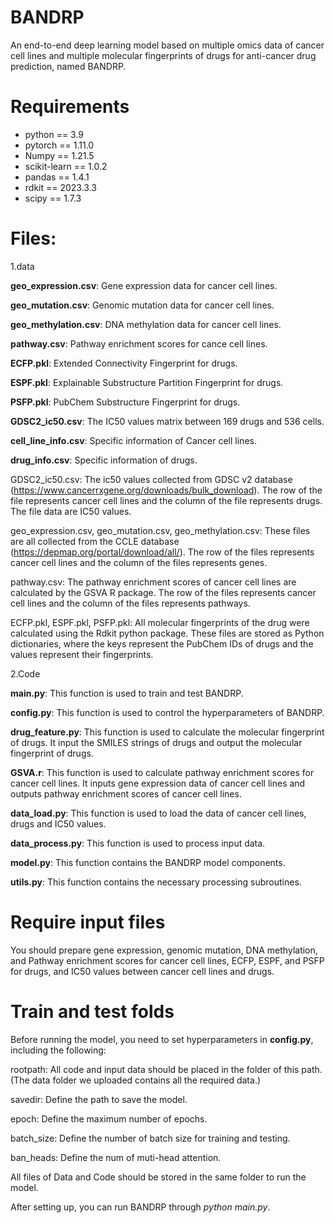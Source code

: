 # BANDRP
An end-to-end deep learning model based on multiple omics data of cancer cell lines and multiple molecular fingerprints of drugs for anti-cancer drug prediction, named BANDRP. 



# Requirements
* python == 3.9
* pytorch == 1.11.0
* Numpy == 1.21.5
* scikit-learn == 1.0.2
* pandas == 1.4.1
* rdkit == 2023.3.3
* scipy == 1.7.3



# Files:

1.data

**geo_expression.csv**: Gene expression data for cancer cell lines.

**geo_mutation.csv**: Genomic mutation data for cancer cell lines.

**geo_methylation.csv**: DNA methylation data for cancer cell lines.

**pathway.csv**: Pathway enrichment scores for cance cell lines.

**ECFP.pkl**: Extended Connectivity Fingerprint for drugs.

**ESPF.pkl**: Explainable Substructure Partition Fingerprint for drugs.

**PSFP.pkl**: PubChem Substructure Fingerprint for drugs.

**GDSC2_ic50.csv**: The IC50 values matrix between 169 drugs and 536 cells.

**cell_line_info.csv**:  Specific information of Cancer cell lines.

**drug_info.csv**: Specific information of drugs.

GDSC2_ic50.csv: The ic50 values collected from GDSC v2 database (https://www.cancerrxgene.org/downloads/bulk_download). The row of the file represents cancer cell lines and the column of the file represents drugs. The file data are IC50 values.

geo_expression.csv, geo_mutation.csv, geo_methylation.csv: These files are all collected from the CCLE database (https://depmap.org/portal/download/all/). The row of the files represents cancer cell lines and the column of the files represents genes.

pathway.csv: The pathway enrichment scores of cancer cell lines are calculated by the GSVA R package. The row of the files represents cancer cell lines and the column of the files represents pathways.

ECFP.pkl, ESPF.pkl, PSFP.pkl: All molecular fingerprints of the drug were calculated using the Rdkit python package. These files are stored as Python dictionaries, where the keys represent the PubChem IDs of drugs and the values represent their fingerprints.


2.Code

**main.py**: This function is used to train and test BANDRP.

**config.py**: This function is used to control the hyperparameters of BANDRP.

**drug_feature.py**: This function is used to calculate the molecular fingerprint of drugs. It input the SMILES strings of drugs and output the molecular fingerprint of drugs.

**GSVA.r**: This function is used to calculate pathway enrichment scores for cancer cell lines. It inputs gene expression data of cancer cell lines and outputs pathway enrichment scores of cancer cell lines.

**data_load.py**: This function is used to load the data of cancer cell lines, drugs and IC50 values.

**data_process.py**: This function is used to process input data.

**model.py**: This function contains the BANDRP model components.

**utils.py**: This function contains the necessary processing subroutines.



# Require input files
You should prepare gene expression, genomic mutation, DNA methylation, and Pathway enrichment scores for cancer cell lines, ECFP, ESPF, and PSFP for drugs, and IC50 values between cancer cell lines and drugs.



# Train and test folds
Before running the model, you need to set hyperparameters in **config.py**, including the following:

rootpath: All code and input data should be placed in the folder of this path. (The data folder we uploaded contains all the required data.)

savedir: Define the path to save the model.

epoch: Define the maximum number of epochs.

batch_size: Define the number of batch size for training and testing.

ban_heads: Define the num of muti-head attention.

All files of Data and Code should be stored in the same folder to run the model.

After setting up, you can run BANDRP through *python main.py*.
